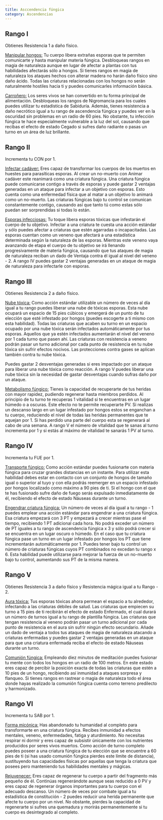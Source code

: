 ```yaml
---
title: Asccendencia fúngica
category: Ascendencias
---
```


## Rango I

Obtienes Resistencia 1 a daño físico.

<u>Manipular hongos:</u> Tu cuerpo libera extrañas esporas que te permiten comunicarte y hasta manipular materia fúngica. Desbloqueas rangos en magia de naturaleza aunque en lugar de afectar a plantas con tus habilidades afectarás sólo a hongos. Si tienes rangos en magia de naturaleza los ataques hechos con alterar madera no harán daño físico sino daño ácido. Todas las criaturas relacionadas con los hongos no serán naturalmente hostiles hacia ti y puedes comunicarles información básica. 

<u>Carroñero:</u> Los seres vivos se han convertido en tu forma principal de alimentación. Desbloqueas los rangos de Nigromancia para los cuales puedes utilizar tu estadística de Sabiduría. Además, tienes resistencia a daño necrótico igual a tu rango de ascendencia fúngica y puedes ver en la oscuridad sin problemas en un radio de 60 pies. No obstante, tu infección fúngica te hace especialmente vulnerable a la luz del sol, causando que recibas el efecto de estado Cegado si sufres daño radiante o pasas un turno en un área de luz brillante.

## Rango II

Incrementa tu CON por 1.

<u>Infectar cadáver:</u> Eres capaz de transformar los cuerpos de los muertos en huestes para parasíticas esporas. Al crear un no-muerto con Animar cadáver este reanimará como una criatura fúngica. Una criatura fúngica puede comunicarse contigo a través de esporas y puede gastar 2 ventajas generadas en un ataque para infectar a un objetivo con esporas. Esto cuenta como una enfermedad física que al matar a un objetivo lo animará como un no-muerto. Las criaturas fúngicas bajo tu control se comunican constantemente contigo, causando así que tanto tú como estas sólo puedan ser sorprendidas si todas lo están.

<u>Esporas infecciosas:</u> Tu toque libera esporas tóxicas que infestarán el cuerpo de tu objetivo. Infectar a una criatura te cuesta una acción estándar y sólo puedes afectar a criaturas que estén agarradas o incapacitadas. Las esporas cuentan como un veneno que afectará a una estadística determinada según la naturaleza de las esporas. Mientras este veneno vaya avanzando de etapa el cuerpo de tu objetivo se irá llenando progresivamente de materia fúngica, causando que tus ataques de magia de naturaleza reciban un dado de Ventaja contra él igual al nivel del veneno - 2. A rango IV puedes gastar 2 ventajas generadas en un ataque de magia de naturaleza para infectarle con esporas.

## Rango III

Obtienes Resistencia 2 a daño físico. 

<u>Nube tóxica:</u> Como acción estándar utilizable un número de veces al día igual a tu rango puedes liberar una nube de tóxicas esporas. Esta nube ocupará un espacio de 15 pies cúbicos  y emergerá de un punto de tu elección que esté infestado por hongos (puedes escogerte a ti mismo con esta habilidad). Todas las criaturas que acaben su turno en un espacio ocupado por una nube tóxica serán infectados automáticamente por tus esporas. Aquellos que ya estén infectados aumentarán el nivel del veneno por 1 cada turno que pasen ahí. Las criaturas con resistencia a veneno podrán pasar un turno adicional por cada punto de resistencia en tu nube tóxica sin sufrir efectos nocivos. Las protecciones contra gases se aplican también contra tu nube tóxica. 

Puedes gastar 2 desventajas generadas si eres impactado por un ataque para liberar una nube tóxica como reacción. A rango V puedes liberar una nube tóxica sin la necesidad de gastar desventajas cuando sufras daño por un ataque.

<u>Metabolismo fúngico:</u> Tienes la capacidad de recuperarte de tus heridas con mayor rapidez, pudiendo regenerar hasta miembros perdidos. Al principio de tu turno te recuperas 1 vitalidad si te encuentras en un lugar húmedo o a oscuras. Este efecto no te permite recuperarte PV. Si realizas un descanso largo en un lugar infestado por hongos estos se enganchan a tu cuerpo, reduciendo el nivel de todas las heridas permanentes que te aquejan por 1. Si has perdido una parte del cuerpo esta se regenerará al cabo de una semana. A rango V el número de vitalidad que te sanas al turno incrementa por 1 y si estás al máximo de vitalidad te sanarás 1 PV al turno.

## Rango IV

Incrementa tu FUE por 1.

<u>Transporte fúngico:</u> Como acción estándar puedes fusionarte con materia fúngica para cruzar grandes distancias en un instante. Para utilizar esta habilidad debes estar en contacto con un conjunto de hongos de tamaño igual o superior al tuyo y con ella podrás reemerger en un espacio infestado por hongos localizado como máximo a 90 pies de ti. Si el hongo con el que te has fusionado sufre daño de fuego serás expulsado inmediatamente de él, recibiendo el efecto de estado Náuseas durante un turno.

<u>Engendrar criatura fúngica:</u> Un número de veces al día igual a tu rango - 1 puedes emplear una acción estándar para engendrar a una criatura fúngica. Esa criatura empezará con 3 PT y empezará a crecer mientras pase el tiempo, recibiendo 1 PT adicional cada hora. No podrá exceder un número de PT iguales a tu rango de ascendencia fúngica x 3 y sólo podrá crecer si se encuentra en un lugar oscuro o húmedo. En el caso que tu criatura fúngica pase un turno en un lugar infestado por hongos los PT que tiene incrementarán automáticamente por 1. Puedes tener bajo tu control un número de criaturas fúngicas cuyos PT combinados no excedan tu rango x 6. Esta habilidad puede utilizarse para mejorar la fuerza de un no-muerto bajo tu control, aumentando sus PT de la misma manera.

## Rango V

Obtienes Resistencia 3 a daño físico y Resistencia mágica igual a tu Rango - 2. 

<u>Aura tóxica:</u> Tus esporas tóxicas ahora permean el espacio a tu alrededor, infectando a las criaturas débiles de salud. Las criaturas que empiecen su turno a 15 pies de ti recibirán el efecto de estado Enfermado, el cual durará un número de turnos igual a tu rango de plantilla fúngica. Las criaturas que tengan resistencia al veneno podrán pasar un turno adicional por cada punto de resistencia en el aura sin sufrir ningún efecto secundario. Añade un dado de ventaja a todos tus ataques de magia de naturaleza atacando a criaturas enfermadas y puedes gastar 2 ventajas generadas en un ataque para que una criatura enfermada reciba el efecto de estado Náuseas durante un turno.

<u>Comunión fúngica:</u> Empleando diez minutos de meditación puedes fusionar tu mente con todos los hongos en un radio de 100 metros. En este estado eres capaz de percibir la posición exacta de todas las criaturas que estén a 10 pies de un hongo, recibiendo así inmunidad a ataques sorpresa y flanqueo. Si tienes rangos en rastrear o magia de naturaleza todo el área donde hayas realizado la comunión fúngica cuenta como terreno predilecto y harmonizado. 

## Rango VI

Incrementa tu SAB por 1.

<u>Forma micónica:</u> Has abandonado tu humanidad al completo para transformarte en una criatura fúngica. Recibes inmunidad a efectos mentales, veneno, enfermedades, fatiga y aturdimiento. No necesitas respirar ni dormir y eres capaz de subsistir únicamente con los nutrientes producidos por seres vivos muertos. Como acción de turno completo puedes poseer a una criatura fúngica de tu elección que se encuentre a 60 pies de ti (si has usado comunión fúngica pierdes este límite de distancia), sustituyendo tus capacidades físicas por aquellas que tenga la criatura que posees pero manteniendo tus habilidades mentales y mágicas.

<u>Rejuvenecer:</u> Eres capaz de regenerar tu cuerpo a partir del fragmento más pequeño de él. Continúas regenerándote aunque seas reducido a 0 PV y eres capaz de regenerar órganos importantes para tu cuerpo con el adecuado descanso. Un número de veces por combate igual a tu estadística de constitución - 2 puedes reducir una herida permanente que afecte tu cuerpo por un nivel. No obstante, pierdes la capacidad de regenerarte si sufres una quemadura y morirás permanentemente si tu cuerpo es desintegrado al completo.

